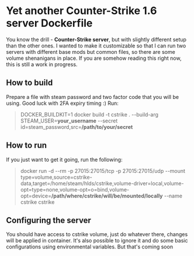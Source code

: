 # Yet another Counter-Strike 1.6 server Dockerfile

You know the drill - **Counter-Strike server**, but with slightly different setup than the other ones. I wanted to make it customizable so that I can run two servers with different base mods but common files, so there are some volume shenanigans in place.
If you are somehow reading this right now, this is still a work in progress.

## How to build

Prepare a file with steam password and two factor code that you will be using. Good luck with 2FA expiry timing :)
Run:
> DOCKER_BUILDKIT=1 docker build -t cstrike . --build-arg STEAM_USER=**your_username** --secret id=steam_password,src=**/path/to/your/secret**


## How to run

If you just want to get it going, run the following:
> docker run -d --rm -p 27015:27015/tcp -p 27015:27015/udp --mount type=volume,source=cstrike-data,target=/home/steam/hlds/cstrike,volume-driver=local,volume-opt=type=none,volume-opt=o=bind,volume-opt=device=**/path/where/cstrike/will/be/mounted/locally** --name cstrike cstrike


## Configuring the server

You should have access to cstrike volume, just do whatever there, changes will be applied in container.
It's also possible to ignore it and do some basic configurations using environmental variables. 
But that's coming soon
